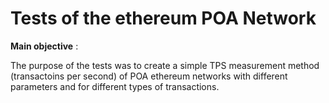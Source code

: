 Tests of the ethereum POA Network
=================================


**Main objective** :

The purpose of the tests was to create a simple TPS measurement method (transactoins per second) of POA ethereum networks with different parameters and for different types of transactions.




